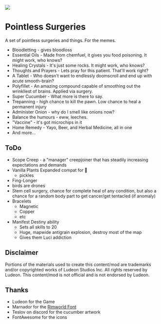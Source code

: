 <p>
  <a href="https://steamcommunity.com/sharedfiles/filedetails/?id=3274747913" alt="Steam Workshop Link">
  <img src="https://img.shields.io/static/v1?label=Steam&message=Workshop&color=blue&logo=steam&link=https://steamcommunity.com/sharedfiles/filedetails/?id=3274747913"/>
  </a>
</p>

# Pointless Surgeries

A set of pointless surgeries and things. For the memes.

- Bloodletting - gives bloodloss
- Essential Oils - Made from chemfuel, it gives you food poisoning. It might work, who knows?
- Healing Crystals - It's just some rocks. It might work, who knows?
- Thoughts and Prayers - Lets pray for this patient. That'll work right?
- A Tablet - Who doesn't want to endlessly doomscroll and end up with acute smooth-brain?
- Polyfillet - An amazing compound capable of smoothing out the wrinkliest of brains. Applied via surgery.
- Super Cucumber - What more is there to say.
- Trepanning - high chance to kill the pawn. Low chance to heal a permanent injury
- Administer Onion - why do I smell like onions now?
- Balance the humours - eww, leeches.
- "Vaccine" - it's got microchips in it
- Home Remedy - Yayo, Beer, and Herbal Medicine, all in one
- And more...

## ToDo
- Scope Creep - a "manager" creepjoiner that has steadily increasing expectations and demands
- Vanilla Plants Expanded compat for 🥒
  - pickles
- Fing-Longer
- birds are drones
- Stem cell surgery, chance for complete heal of any condition, but also a chance for a random body part to get cancer/get tentacled (if anomaly)
- Bracelets
  - Magnetic
  - Copper
  - etc
- Manifest Destiny ability
  - Sets all skills to 20 
  - Huge, mapwide antigrain explosion, destroy most of the map
  - Gives them Luci addiction


## Disclaimer
Portions of the materials used to create this content/mod are trademarks and/or copyrighted works of Ludeon Studios Inc. All rights reserved by Ludeon. This content/mod is not official and is not endorsed by Ludeon.

## Thanks
* Ludeon for the Game
* Marnador for the [Rimworld Font](https://github.com/spdskatr/RWModdingResources/raw/master/RimWordFont.ttf)
* Teslov on discord for the cucumber artwork
* FontAwesome for the icons